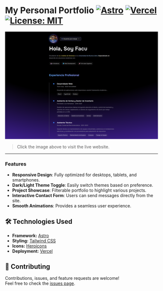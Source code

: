 # My Personal Portfolio [![Astro](https://img.shields.io/badge/Astro-FF5D01?logo=astro&logoColor=FFF)](https://astro.build) [![Vercel](https://img.shields.io/badge/Deployed_on-Vercel-000?logo=vercel)](https://vercel.com) [![License: MIT](https://img.shields.io/badge/License-MIT-blue.svg)](https://opensource.org/licenses/MIT)

[![Portfolio Preview](./screenshot.png)](https://my-portfolio-seven-gules-67.vercel.app/)

> Click the image above to visit the live website.

---

### Features

- **Responsive Design**: Fully optimized for desktops, tablets, and smartphones.
- **Dark/Light Theme Toggle**: Easily switch themes based on preference.
- **Project Showcase**: Filterable portfolio to highlight various projects.
- **Interactive Contact Form**: Users can send messages directly from the site.
- **Smooth Animations**: Provides a seamless user experience.


## 🛠 Technologies Used

- **Framework:** [Astro](https://astro.build)
- **Styling:** [Tailwind CSS](https://tailwindcss.com)
- **Icons:** [Heroicons](https://heroicons.com)
- **Deployment:** [Vercel](https://vercel.com)



## 🤝 Contributing

Contributions, issues, and feature requests are welcome!  
Feel free to check the [issues page](https://github.com/facur3/my-portfolio/issues).
